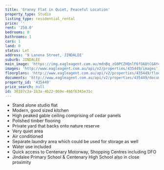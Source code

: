 ```yaml
---
title: 'Granny Flat in Quiet, Peaceful Location'
property_type: Studio
listing_type: residential_rental
price: ''
rent: '250.0'
bedrooms: 0
bathrooms: 1
cars: 1
land: 0
status: Let
address: '9 Lanena Street, JINDALEE'
suburb: JINDALEE
main_image: 'https://img.eagleagent.com.au/mdnBq_zG0PCZHQnlF6fG68tCGAY=/1280x854/smart/https://s3-us-west-2.amazonaws.com/eagleagent-orig/images/6824505/408670743-image-M.jpg'
images: 'http://www.eagleagent.com.au/api/v2/properties/435449/images'
floorplans: 'http://www.eagleagent.com.au/api/v2/properties/435449/floorplans'
documents: 'http://www.eagleagent.com.au/api/v2/properties/435449/documents'
property_id: '435449'
price_search: null
id: 30387c3a-1b3a-4b22-869e-466f6345e31c
---
```

*  Stand alone studio flat
*  Modern, good sized kitchen
*  High peaked gable ceiling comprising of cedar panels
*  Polished timber flooring
*  Private yard that backs onto nature reserve
*  Very quiet area
*  Air conditioned
*  Separate laundry area which could be used for storage as well
*  Water use included
*  Quick access to Centenary Motorway, Shopping Centres including DFO
*  Jindalee Primary School & Centenary High School also in close proximity